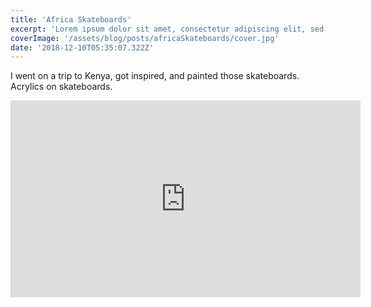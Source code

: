 ```yaml
---
title: 'Africa Skateboards'
excerpt: 'Lorem ipsum dolor sit amet, consectetur adipiscing elit, sed do eiusmod tempor incididunt ut labore et dolore magna aliqua. Praesent elementum facilisis leo vel fringilla est ullamcorper eget. At imperdiet dui accumsan sit amet nulla facilities morbi tempus.'
coverImage: '/assets/blog/posts/africaSkateboards/cover.jpg'
date: '2018-12-10T05:35:07.322Z'
---
```


I went on a trip to Kenya, got inspired, and painted those skateboards. Acrylics on skateboards.

<iframe width="560" height="315" src="https://www.youtube.com/embed/wZ0t4F57ULw" title="YouTube video player" frameborder="0" allow="accelerometer; autoplay; clipboard-write; encrypted-media; gyroscope; picture-in-picture" allowfullscreen></iframe>

